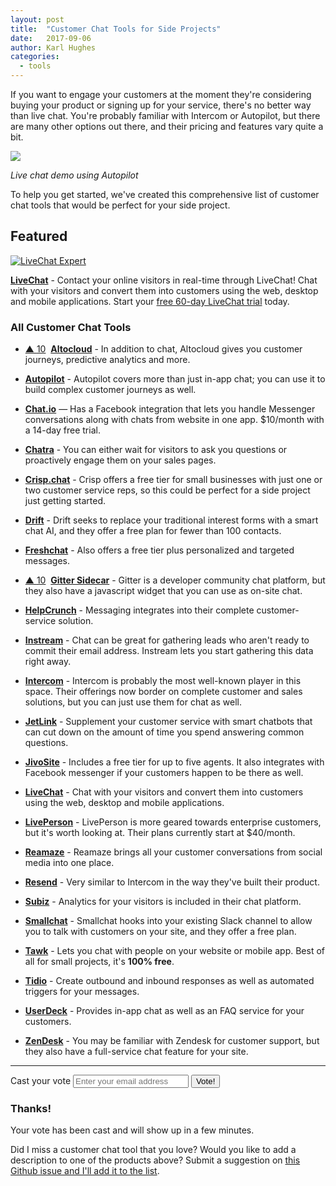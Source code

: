 ```yaml
---
layout: post
title:  "Customer Chat Tools for Side Projects"
date:   2017-09-06
author: Karl Hughes
categories:
  - tools
---
```


If you want to engage your customers at the moment they're considering buying your product or signing up for your service, there's no better way than live chat. You're probably familiar with Intercom or Autopilot, but there are many other options out there, and their pricing and features vary quite a bit.

![](https://i.imgur.com/yyUjCLE.gif)

_Live chat demo using Autopilot_

To help you get started, we've created this comprehensive list of customer chat tools that would be perfect for your side project.

<div class="featured">
  <h2>Featured</h2>
  <a href="https://www.livechatinc.com/signup/?a=ePY_dwl81d&utm_source=PP&utm_medium=text&utm_content=v18&utm_campaign=pp_spm-checklist&utm_term"><img src="https://cdn.livechatinc.com/partners/production/img/livechat.svg" alt="LiveChat Expert"></a>
  <p>
    <strong><a href="https://www.livechatinc.com/?a=ePY_dwl81d&utm_source=PP&utm_medium=text&utm_content=v18&utm_campaign=pp_spm-checklist&utm_term=">LiveChat</a></strong> - 
    Contact your online visitors in real-time through LiveChat! Chat with your visitors and convert them into customers using the web, desktop and mobile applications. Start your <a href="https://www.livechatinc.com/signup/?a=ePY_dwl81d&utm_source=PP&utm_medium=text&utm_content=v18&utm_campaign=pp_spm-checklist&utm_term">free 60-day LiveChat trial</a> today.
  </p>

</div>

### All Customer Chat Tools

- <a href="#vote-form" title="Vote" class="vote-link" rel="modal:open" id="Altocloud">&#x25B2; <span class="count">10</span></a> &nbsp;**[Altocloud](https://www.altocloud.com/)** - In addition to chat, Altocloud gives you customer journeys, predictive analytics and more.

- **[Autopilot](https://autopilothq.com/)** - Autopilot covers more than just in-app chat; you can use it to build complex customer journeys as well.

- **[Chat.io](https://www.chat.io)** — Has a Facebook integration that lets you handle Messenger conversations along with chats from website in one app. $10/month with a 14-day free trial.

- **[Chatra](https://chatra.io/)** - You can either wait for visitors to ask you questions or proactively engage them on your sales pages.

- **[Crisp.chat](https://crisp.chat/en/)** - Crisp offers a free tier for small businesses with just one or two customer service reps, so this could be perfect for a side project just getting started.

- **[Drift](https://www.drift.com/)** - Drift seeks to replace your traditional interest forms with a smart chat AI, and they offer a free plan for fewer than 100 contacts.

- **[Freshchat](https://www.freshchat.io/)** - Also offers a free tier plus personalized and targeted messages.

- <a href="#vote-form" class="vote-link" rel="modal:open" id="Gitter_Sidecar">&#x25B2; <span class="count">10</span></a> &nbsp;**[Gitter Sidecar](https://sidecar.gitter.im/)** - Gitter is a developer community chat platform, but they also have a javascript widget that you can use as on-site chat.

- **[HelpCrunch](https://helpcrunch.com/)** - Messaging integrates into their complete customer-service solution.

- **[Instream](http://instream.io/en/)** - Chat can be great for gathering leads who aren't ready to commit their email address. Instream lets you start gathering this data right away.

- **[Intercom](https://www.intercom.com/)** - Intercom is probably the most well-known player in this space. Their offerings now border on complete customer and sales solutions, but you can just use them for chat as well.

- **[JetLink](https://jetlink.io)** - Supplement your customer service with smart chatbots that can cut down on the amount of time you spend answering common questions.

- **[JivoSite](https://www.jivochat.com/)** - Includes a free tier for up to five agents. It also integrates with Facebook messenger if your customers happen to be there as well.

- **[LiveChat](https://www.livechatinc.com/?a=ePY_dwl81d&utm_source=PP&utm_medium=text&utm_content=v18&utm_campaign=pp_spm-checklist&utm_term=)** - Chat with your visitors and convert them into customers using the web, desktop and mobile applications.

- **[LivePerson](https://www.liveperson.com/)** - LivePerson is more geared towards enterprise customers, but it's worth looking at. Their plans currently start at $40/month.

- **[Reamaze](https://www.reamaze.com/)** - Reamaze brings all your customer conversations from social media into one place.

- **[Resend](https://resend.io/)** - Very similar to Intercom in the way they've built their product.

- **[Subiz](https://subiz.com)** - Analytics for your visitors is included in their chat platform.

- **[Smallchat](https://small.chat/)** - Smallchat hooks into your existing Slack channel to allow you to talk with customers on your site, and they offer a free plan.

- **[Tawk](https://www.tawk.to/)** - Lets you chat with people on your website or mobile app. Best of all for small projects, it's **100% free**.

- **[Tidio](https://www.tidiochat.com)** - Create outbound and inbound responses as well as automated triggers for your messages.

- **[UserDeck](https://userdeck.com/)** - Provides in-app chat as well as an FAQ service for your customers.

- **[ZenDesk](https://www.zendesk.com/chat/)** - You may be familiar with Zendesk for customer support, but they also have a full-service chat feature for your site.

-----

<form id="vote-form" class="modal" 
  ic-post-to="https://hooks.zapier.com/hooks/catch/477069/izi09b/"
  ic-on-complete="voteCastComplete()"
>
  <label for="email">Cast your vote</label>
  <input type="email" name="email" id="email" placeholder="Enter your email address" required>
  <input type="hidden" name="product" value="" id="product" required>
  <input type="submit" value="Vote!">
</form>

<div id="thanks-modal" class="modal">
  <h3>Thanks!</h3>
  <p>Your vote has been cast and will show up in a few minutes.</p>
</div>

Did I miss a customer chat tool that you love? Would you like to add a description to one of the products above? Submit a suggestion on [this Github issue and I'll add it to the list](https://github.com/karllhughes/side-project-marketing/issues/19).

